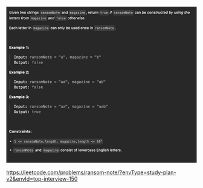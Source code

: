 ![img.png](img.png)

https://leetcode.com/problems/ransom-note/?envType=study-plan-v2&envId=top-interview-150
